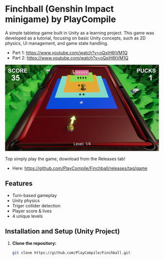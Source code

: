# Finchball (Genshin Impact minigame) by PlayCompile

A simple tabletop game built in Unity as a learning project. This game was developed as a tutorial, focusing on basic Unity concepts, such as 2D physics, UI management, and game state handling.

- Part 1: https://www.youtube.com/watch?v=oQxiH6tVM1Q
- Part 2: https://www.youtube.com/watch?v=oQxiH6tVM1Q

![Gameplay Screenshot](Assets/ssFinchball.png)

Top simply play the game, download from the Releases tab!
- Here: https://github.com/PlayCompile/Finchball/releases/tag/game

## Features
- Turn-based gameplay
- Unity physics
- Triger collider detection
- Player score & lives
- 4 unique levels

## Installation and Setup (Unity Project)
1. **Clone the repository:**
   ```bash
   git clone https://github.com/PlayCompile/Finchball.git
